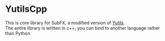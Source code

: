 # YutilsCpp

This is core library for SubFX, a modified version of [Yutils](https://github.com/Youka/Yutils).  
The entire library is written in c++, you can bind to another language rather than Python.
